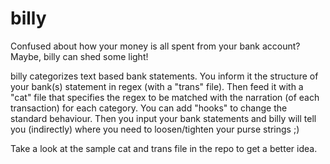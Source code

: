 # billy
Confused about how your money is all spent from your bank account? Maybe,
billy can shed some light!

billy categorizes text based bank statements. You inform it the structure
of your bank(s) statement in regex (with a "trans" file). Then feed it with
a "cat" file that specifies the regex to be matched with the narration (of
each transaction) for each category. You can add "hooks" to change the
standard behaviour. Then you input your bank statements and billy will tell
you (indirectly) where you need to loosen/tighten your purse strings ;)

Take a look at the sample cat and trans file in the repo to get a better
idea.
